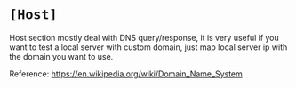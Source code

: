# `[Host]`

Host section mostly deal with DNS query/response, it is very useful if you want to test a local server with custom domain,
just map local server ip with the domain you want to use.

Reference: https://en.wikipedia.org/wiki/Domain_Name_System